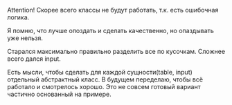 Attention!
Скорее всего классы не будут работать, т.к. есть ошибочная логика. 

Я помню, что лучше опоздать и сделать качественно, но опаздывать уже нельзя. 

Старался максимально правильно разделить все по кусочкам. Сложнее всего дался input. 

Есть мысли, чтобы сделать для каждой сущности(table, input) отдельный абстрактный класс. В будущем переделаю, чтобы всё работало и смотрелось хорошо. Это не совсем готовый вариант частично основанный на примере.
